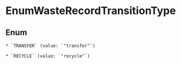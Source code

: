 
# EnumWasteRecordTransitionType

## Enum


    * `TRANSFER` (value: `"transfer"`)

    * `RECYCLE` (value: `"recycle"`)



